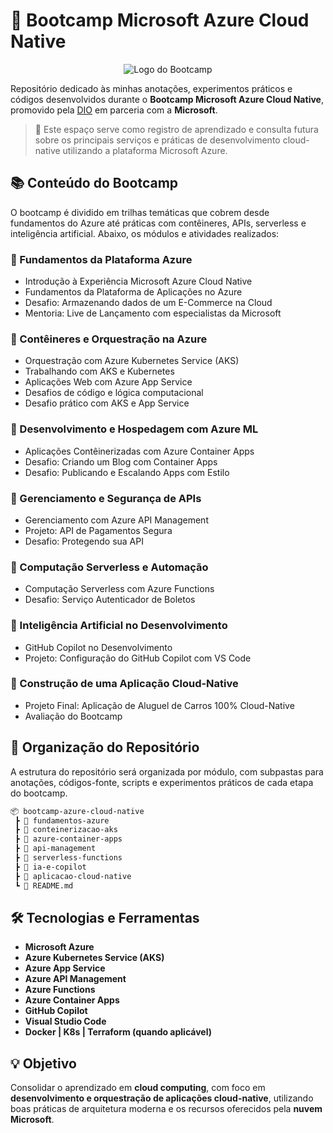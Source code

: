 # 🧠 Bootcamp Microsoft Azure Cloud Native

<p align="center">
  <img src="https://assets.dio.me/aKHRJVQ-Pr_wi1kX_C17yNCh-3oQiZYwW-0XIEnxpwQ/f:webp/h:120/q:80/L3RyYWNrcy9kNzNlZTNlMy00MWExLTRiOTAtYmZkZi1mOGZhYjQzMmE1MDAucG5n" alt="Logo do Bootcamp" />
</p>


Repositório dedicado às minhas anotações, experimentos práticos e códigos desenvolvidos durante o **Bootcamp Microsoft Azure Cloud Native**, promovido pela [DIO](https://www.dio.me/) em parceria com a **Microsoft**.

> 🚀 Este espaço serve como registro de aprendizado e consulta futura sobre os principais serviços e práticas de desenvolvimento cloud-native utilizando a plataforma Microsoft Azure.


## 📚 Conteúdo do Bootcamp

O bootcamp é dividido em trilhas temáticas que cobrem desde fundamentos do Azure até práticas com contêineres, APIs, serverless e inteligência artificial. Abaixo, os módulos e atividades realizados:

### 🔹 Fundamentos da Plataforma Azure

* Introdução à Experiência Microsoft Azure Cloud Native
* Fundamentos da Plataforma de Aplicações no Azure
* Desafio: Armazenando dados de um E-Commerce na Cloud
* Mentoria: Live de Lançamento com especialistas da Microsoft

### 🔹 Contêineres e Orquestração na Azure

* Orquestração com Azure Kubernetes Service (AKS)
* Trabalhando com AKS e Kubernetes
* Aplicações Web com Azure App Service
* Desafios de código e lógica computacional
* Desafio prático com AKS e App Service

### 🔹 Desenvolvimento e Hospedagem com Azure ML

* Aplicações Contêinerizadas com Azure Container Apps
* Desafio: Criando um Blog com Container Apps
* Desafio: Publicando e Escalando Apps com Estilo

### 🔹 Gerenciamento e Segurança de APIs

* Gerenciamento com Azure API Management
* Projeto: API de Pagamentos Segura
* Desafio: Protegendo sua API

### 🔹 Computação Serverless e Automação

* Computação Serverless com Azure Functions
* Desafio: Serviço Autenticador de Boletos

### 🔹 Inteligência Artificial no Desenvolvimento

* GitHub Copilot no Desenvolvimento
* Projeto: Configuração do GitHub Copilot com VS Code

### 🔹 Construção de uma Aplicação Cloud-Native

* Projeto Final: Aplicação de Aluguel de Carros 100% Cloud-Native
* Avaliação do Bootcamp


## 📁 Organização do Repositório

A estrutura do repositório será organizada por módulo, com subpastas para anotações, códigos-fonte, scripts e experimentos práticos de cada etapa do bootcamp.

```bash
📦 bootcamp-azure-cloud-native
 ┣ 📂 fundamentos-azure
 ┣ 📂 conteinerizacao-aks
 ┣ 📂 azure-container-apps
 ┣ 📂 api-management
 ┣ 📂 serverless-functions
 ┣ 📂 ia-e-copilot
 ┣ 📂 aplicacao-cloud-native
 ┗ 📄 README.md
```


## 🛠️ Tecnologias e Ferramentas

* **Microsoft Azure**
* **Azure Kubernetes Service (AKS)**
* **Azure App Service**
* **Azure API Management**
* **Azure Functions**
* **Azure Container Apps**
* **GitHub Copilot**
* **Visual Studio Code**
* **Docker | K8s | Terraform (quando aplicável)**


## 💡 Objetivo

Consolidar o aprendizado em **cloud computing**, com foco em **desenvolvimento e orquestração de aplicações cloud-native**, utilizando boas práticas de arquitetura moderna e os recursos oferecidos pela **nuvem Microsoft**.



